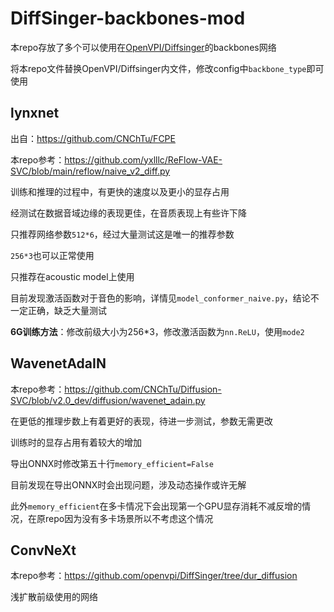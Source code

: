 # DiffSinger-backbones-mod

本repo存放了多个可以使用在[OpenVPI/Diffsinger](https://github.com/openvpi/DiffSinger)的backbones网络

将本repo文件替换OpenVPI/Diffsinger内文件，修改config中`backbone_type`即可使用

## lynxnet

出自：https://github.com/CNChTu/FCPE

本repo参考：https://github.com/yxlllc/ReFlow-VAE-SVC/blob/main/reflow/naive_v2_diff.py

训练和推理的过程中，有更快的速度以及更小的显存占用

经测试在数据音域边缘的表现更佳，在音质表现上有些许下降

只推荐网络参数`512*6`，经过大量测试这是唯一的推荐参数

`256*3`也可以正常使用

只推荐在acoustic model上使用

目前发现激活函数对于音色的影响，详情见`model_conformer_naive.py`，结论不一定正确，缺乏大量测试

**6G训练方法**：修改前级大小为256*3，修改激活函数为`nn.ReLU`，使用`mode2`

## WavenetAdaIN

本repo参考：https://github.com/CNChTu/Diffusion-SVC/blob/v2.0_dev/diffusion/wavenet_adain.py

在更低的推理步数上有着更好的表现，待进一步测试，参数无需更改

训练时的显存占用有着较大的增加

导出ONNX时修改第五十行`memory_efficient=False`

目前发现在导出ONNX时会出现问题，涉及动态操作或许无解

此外`memory_efficient`在多卡情况下会出现第一个GPU显存消耗不减反增的情况，在原repo因为没有多卡场景所以不考虑这个情况

## ConvNeXt

本repo参考：https://github.com/openvpi/DiffSinger/tree/dur_diffusion

浅扩散前级使用的网络
